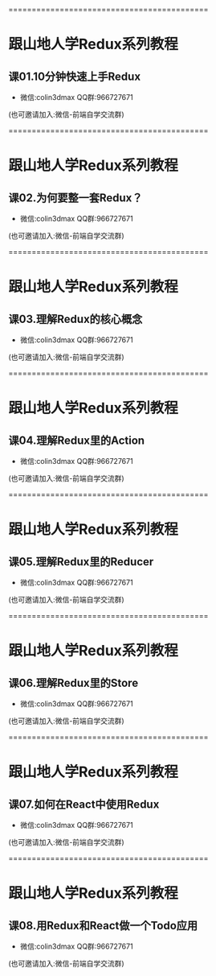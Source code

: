 ===========================================

# 跟山地人学Redux系列教程

## 课01.10分钟快速上手Redux

* 微信:colin3dmax QQ群:966727671

(也可邀请加入:微信-前端自学交流群)

===========================================

# 跟山地人学Redux系列教程

## 课02.为何要整一套Redux？

* 微信:colin3dmax QQ群:966727671

(也可邀请加入:微信-前端自学交流群)

===========================================

# 跟山地人学Redux系列教程

## 课03.理解Redux的核心概念

* 微信:colin3dmax QQ群:966727671

(也可邀请加入:微信-前端自学交流群)

===========================================

# 跟山地人学Redux系列教程

## 课04.理解Redux里的Action

* 微信:colin3dmax QQ群:966727671

(也可邀请加入:微信-前端自学交流群)

===========================================

# 跟山地人学Redux系列教程

## 课05.理解Redux里的Reducer

* 微信:colin3dmax QQ群:966727671

(也可邀请加入:微信-前端自学交流群)

===========================================

# 跟山地人学Redux系列教程

## 课06.理解Redux里的Store

* 微信:colin3dmax QQ群:966727671

(也可邀请加入:微信-前端自学交流群)

===========================================

# 跟山地人学Redux系列教程

## 课07.如何在React中使用Redux

* 微信:colin3dmax QQ群:966727671

(也可邀请加入:微信-前端自学交流群)


===========================================

# 跟山地人学Redux系列教程

## 课08.用Redux和React做一个Todo应用

* 微信:colin3dmax QQ群:966727671

(也可邀请加入:微信-前端自学交流群)



